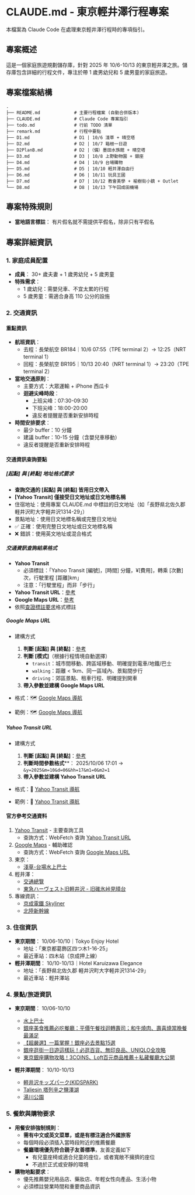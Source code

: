 # CLAUDE.md - 東京輕井澤行程專案

本檔案為 Claude Code 在處理東京輕井澤行程時的專項指引。

## 專案概述

這是一個家庭旅遊規劃儲存庫，針對 2025 年 10/6-10/13 的東京輕井澤之旅。儲存庫包含詳細的行程文件，專注於帶 1 歲男幼兒和 5 歲男童的家庭旅遊。

## 專案檔案結構

```text
.
├── README.md             # 主要行程檔案 (自動合併版本)
├── CLAUDE.md             # Claude Code 專案指引
├── todo.md               # 行前 TODO 清單
├── remark.md             # 行程中要點
├── D1.md                 # D1 | 10/6 淺草 + 晴空塔
├── D2.md                 # D2 | 10/7 箱根一日遊
├── D2PlanB.md            # D2 |（備）墨田水族館 + 晴空塔
├── D3.md                 # D3 | 10/8 上野動物園 + 銀座
├── D4.md                 # D4 | 10/9 台場購物
├── D5.md                 # D5 | 10/10 輕井澤自由行
├── D6.md                 # D6 | 10/11 玩具王國
├── D7.md                 # D7 | 10/12 教會美學 + 榆樹街小鎮 + Outlet
└── D8.md                 # D8 | 10/13 下午回成田機場
```

## 專案特殊規則

- **當地語言標註**： 有片假名就不需提供平假名，除非只有平假名

## 專案詳細資訊

### 1. **家庭成員配置**

- **成員**： 30+ 歲夫妻 + 1 歲男幼兒 + 5 歲男童
- **特殊需求**：
  - 1 歲幼兒：需嬰兒車、不宜太累的行程
  - 5 歲男童：需適合身高 110 公分的設施

### 2. **交通資訊**

#### 重點資訊

- **航班資訊**：
  - 去程：長榮航空 BR184｜10/6 07:55（TPE terminal 2）→ 12:25（NRT terminal 1）
  - 回程：長榮航空 BR195｜10/13 20:40（NRT terminal 1）→ 23:20（TPE terminal 2）
- **當地交通原則**：
  - 主要方式：大眾運輸 + iPhone 西瓜卡
  - **迴避尖峰時段**：
    - 上班尖峰：07:30-09:30
    - 下班尖峰：18:00-20:00
    - 違反者提醒是否重新安排時程
- **時間安排要求**：
  - 最少 buffer：10 分鐘
  - 建議 buffer：10-15 分鐘（含嬰兒車移動）
  - 違反者提醒是否重新安排時程

#### **交通資訊查詢要點**

##### **[起點] 與 [終點] 地址格式要求**

- **查詢交通的 [起點] 與 [終點] 皆用日文帶入**
- **[Yahoo Transit] 僅接受日文地址或日文地標名稱**
- 住宿地址：使用專案 CLAUDE.md 中標註的日文地址（如「長野県北佐久郡軽井沢町大字軽井沢1314-29」）
- 景點地址：使用日文地標名稱或完整日文地址
- ✅ 正確：使用完整日文地址或日文地標名稱
- ❌ 錯誤：使用英文地址或混合格式

##### **交通資訊查詢結果格式**

- **Yahoo Transit**
  - 必須標註：「Yahoo Transit [編號]，[時間] 分鐘，¥[費用]，轉乘 [次數] 次，行駛里程 [距離]km」
  - 注意：「行駛里程」而非「步行」
- **Yahoo Transit URL**：[參考](#yahoo-transit-url)
- **Google Maps URL**：[參考](#google-maps-url)
- 依照[查證標註要求](./../../CLAUDE.md#查證標註要求)格式標註

##### Google Maps URL

- 建構方式
  1. **判斷 [起點] 與 [終點]**：[參考](#起點-與-終點-地址格式要求)
  2. **判斷 [模式]**（根據行程情境自動選擇）
      - `transit`：城市間移動、跨區域移動、明確提到電車/地鐵/巴士
      - `walking`：距離 < 1km、同一區域內、景點間步行
      - `driving`：郊區景點、租車行程、明確提到開車
  3. **帶入參數並建構 Google Maps URL**

- 格式：🗺️ [Google Maps 導航](https://www.google.com/maps/dir/?api=1&origin=[起點]&destination=[終點]&travelmode=[模式])
- 範例：🗺️ [Google Maps 導航](https://www.google.com/maps/dir/?api=1&origin=四ツ木駅&destination=台場駅&travelmode=transit)

##### Yahoo Transit URL

- 建構方式
  1. **判斷 [起點] 與 [終點]**：[參考](#起點-與-終點-地址格式要求)
  2. **判斷時間參數格式****： 2025/10/06 17:01 → `&y=2025&m=10&d=06&hh=17&m1=0&m2=1`
  3. **帶入參數並建構 Yahoo Transit URL**

- 格式：🚃 [Yahoo Transit 導航](https://transit.yahoo.co.jp/search/result?from=[起點]&to=[終點]&y=[年]&m=[月]&d=[日]&hh=[時]&m1=[分鐘十位數]&m2=[分鐘個位數]&type=1&ticket=ic&expkind=1&userpass=1&ws=3&s=0&al=0&shin=1&ex=1&hb=1&lb=1&sr=0)
- 範例：🚃 [Yahoo Transit 導航](https://transit.yahoo.co.jp/search/result?from=四ツ木&to=台場&y=2025&m=10&d=09&hh=09&m1=0&m2=5&type=1&ticket=ic&expkind=1&userpass=1&ws=3&s=0&al=0&shin=1&ex=1&hb=1&lb=1&sr=0)

#### **官方參考交通資料**

1. [Yahoo Transit](https://transit.yahoo.co.jp/) - 主要查詢工具
   - 查詢方式：WebFetch 查詢 [Yahoo Transit URL](#yahoo-transit-url)
2. [Google Maps](https://maps.google.com) - 輔助確認
   - 查詢方式：WebFetch 查詢 [Google Maps URL](#google-maps-url)
3. 東京：
   - [淺草-台場水上巴士](https://www.tokyo-park.or.jp/water/waterbus/)
4. 輕井澤：
   - [交通總覽](https://www.karuizawa-on.com/)
   - [東急ハーヴェスト旧軽井沢 - 旧碓氷峠見晴台](https://www.karuizawa-on.com/kkbc/)
5. 專線資訊：
   - [京成電鐵 Skyliner](https://www.keisei.co.jp/keisei/tetudou/skyliner/tc/traffic/skyliner.php)
   - [北陸新幹線](https://www.westjr.co.jp/global/tc/train/shinkansen/hokuriku-shinkansen/index.html)

### 3. **住宿資訊**

- **東京期間**： 10/06-10/10｜Tokyo Enjoy Hotel
  - 地址：「東京都葛飾区四つ木1-16-25」
  - 最近車站：四木站（京成押上線）
- **輕井澤期間**： 10/10-10/13｜Hotel Karuizawa Elegance
  - 地址：「長野県北佐久郡 軽井沢町大字軽井沢1314-29」
  - 最近車站：輕井澤站

### 4. **景點/旅遊資訊**

- **東京期間**： 10/06-10/10
  - [水上巴士](https://www.tokyo-park.or.jp/water/waterbus/)
  - [銀座美食推薦必吃餐廳：平價午餐找迴轉壽司；和牛燒肉、壽喜燒當晚餐最滿足](https://tokyo.letsgojp.com/archives/653020/)
  - [【超嚴選】一篇掌握！銀座必去景點15選](https://www.gltjp.com/zh-hant/article/item/20831/)
  - [銀座逛街一日遊這樣玩！必逛百貨、無印良品、UNIQLO全攻略](https://bobbyfun.tw/ginza/)
  - [東京銀座購物攻略！3COINS、Loft百元商品推薦＋私藏餐廳大公開](https://today.line.me/tw/v3/article/GgvZ3VY)

- **輕井澤期間**： 10/10-10/13
  - [軽井沢キッズパーク(KIDSPARK)](https://www.karuizawa-psp.jp/kidspark/)
  - [Taliesin 塔列辛之鹽澤湖](https://choyce.tw/taliesin/)
  - [湯川公園](https://campaigns.ohpama.com/wwpkg/summertour/travel-detail.php?id=15)

### 5. **餐飲與購物要求**

- **用餐安排強制規則**：
  - **需有中文或英文菜單，或是有標注適合外國旅客**
  - 每個時段必須插入當時段附近的推薦餐廳
  - **餐廳環境優先符合親子友善標準**，友善定義如下
    - 有兒童座椅或適合兒童的座位，或者寬敞不擁擠的座位
    - 不過於正式或安靜的環境
- **購物地點要求**：
  - 優先推薦嬰兒用品店、藥妝店、年輕女性向產品、生活小物
  - 必須標註營業時間和重要商品資訊
